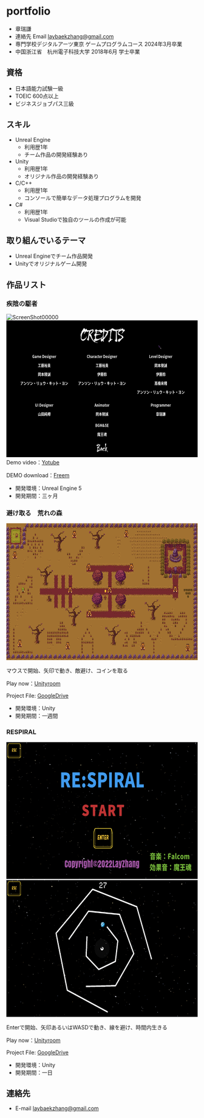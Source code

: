 # portfolio
- 章瑞謙
- 連絡先 Email [laybaekzhang@gmail.com](mailto:laybaekzhang@gmail.com)
- 専門学校デジタルアーツ東京 ゲームプログラムコース 2024年3月卒業
- 中国浙江省　杭州電子科技大学 2018年6月 学士卒業

## 資格
- 日本語能力試験一級
- TOEIC 600点以上
- ビジネスジョブパス三級

## スキル
- Unreal Engine 
  - 利用歴1年
  - チーム作品の開発経験あり
- Unity
  - 利用歴1年
  - オリジナル作品の開発経験あり
- C/C++
  - 利用歴1年
  - コンソールで簡単なデータ処理プログラムを開発
- C#
  - 利用歴1年
  - Visual Studioで独自のツールの作成が可能

## 取り組んでいるテーマ
- Unreal Engineでチーム作品開発
- Unityでオリジナルゲーム開発

## 作品リスト
### 疾陰の駆者
![ScreenShot00000](https://github.com/syouzuiken/portfolio/assets/104043872/78023ea0-0187-417f-8179-297acc79f2de)
[<img src="images/Credits.png" alt="Credits" style="height: 360px">](https://)
Demo video：[Yotube](https://www.youtube.com/watch?v=XAqnbhxmeEE)

DEMO download：[Freem](https://www.freem.ne.jp/win/game/32196)

- 開発環境：Unreal Engine 5
- 開発期間：三ヶ月

### 避け取る　荒れの森
[<img src="images/避け取る　荒れの森.png" alt="避け取る　荒れの森" style="height: 360px">](https://)

マウスで開始、矢印で動き、敵避け、コインを取る

Play now：[Unityroom](https://unityroom.com/games/yoketoru2022-sample)

Project File: [GoogleDrive](https://drive.google.com/file/d/1nnGnUKpNW8A4In_65O2oMX9j4dSbE-Ye/view?usp=sharing)

- 開発環境：Unity
- 開発期間：一週間

### RESPIRAL
[<img src="images/Respiral.png" alt="Respiral" style="height: 360px">](https://)
[<img src="images/Respiral01.png" alt="Respiral01" style="height: 360px">](https://)

Enterで開始、矢印あるいはWASDで動き、線を避け、時間内生きる

Play now：[Unityroom](https://unityroom.com/games/RESPIRAL-sample)

Project File: [GoogleDrive](https://drive.google.com/file/d/14UqUMc_fBUVO-SXgA2mmnGDFJtdCX1Km/view?usp=sharing)

- 開発環境：Unity
- 開発期間：一日


## 連絡先
- E-mail [laybaekzhang@gmail.com](mailto:laybaekzhang@gmail.com)

